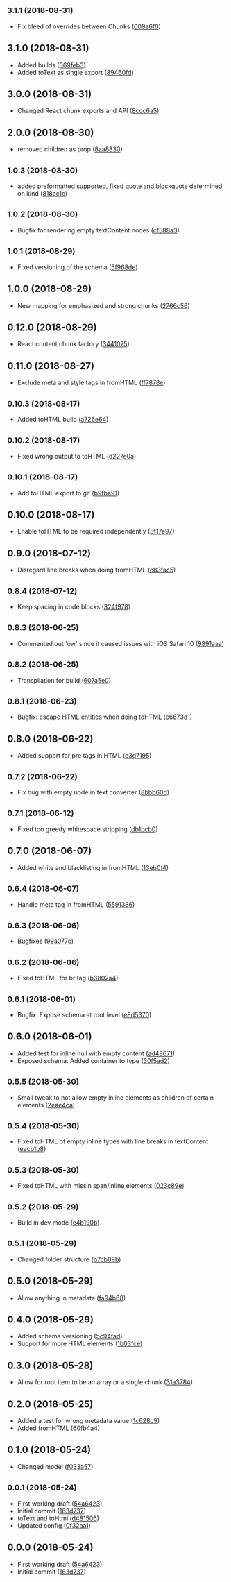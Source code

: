 ## <small>3.1.1 (2018-08-31)</small>

* Fix bleed of overrides between Chunks ([009a6f0](https://github.com/snowballdigital/crystallize-content-chunk/commit/009a6f0))



## 3.1.0 (2018-08-31)

* Added builds ([369feb3](https://github.com/snowballdigital/crystallize-content-chunk/commit/369feb3))
* Added toText as single export ([89460fd](https://github.com/snowballdigital/crystallize-content-chunk/commit/89460fd))



## 3.0.0 (2018-08-31)

* Changed React chunk exports and API ([8ccc6a5](https://github.com/snowballdigital/crystallize-content-chunk/commit/8ccc6a5))



<a name="2.0.0"></a>
## 2.0.0 (2018-08-30)

* removed children as prop ([8aa8830](https://github.com/snowballdigital/crystallize-content-chunk/commit/8aa8830))



<a name="1.0.3"></a>
## <small>1.0.3 (2018-08-30)</small>

* added preformatted supported, fixed quote and blockquote determined on kind ([818ac1e](https://github.com/snowballdigital/crystallize-content-chunk/commit/818ac1e))



## <small>1.0.2 (2018-08-30)</small>

* Bugfix for rendering empty textContent nodes ([cf588a3](https://github.com/snowballdigital/crystallize-content-chunk/commit/cf588a3))



## <small>1.0.1 (2018-08-29)</small>

* Fixed versioning of the schema ([5f968de](https://github.com/snowballdigital/crystallize-content-chunk/commit/5f968de))



## 1.0.0 (2018-08-29)

* New mapping for emphasized and strong chunks ([2766c56](https://github.com/snowballdigital/crystallize-content-chunk/commit/2766c56))



## 0.12.0 (2018-08-29)

* React content chunk factory ([3441075](https://github.com/snowballdigital/crystallize-content-chunk/commit/3441075))



## 0.11.0 (2018-08-27)

* Exclude meta and style tags in fromHTML ([ff7878e](https://github.com/snowballdigital/crystallize-content-chunk/commit/ff7878e))



## <small>0.10.3 (2018-08-17)</small>

* Added toHTML build ([a726e64](https://github.com/snowballdigital/crystallize-content-chunk/commit/a726e64))



## <small>0.10.2 (2018-08-17)</small>

* Fixed wrong output to toHTML ([d227e0a](https://github.com/snowballdigital/crystallize-content-chunk/commit/d227e0a))



## <small>0.10.1 (2018-08-17)</small>

* Add toHTML export to git ([b9fba91](https://github.com/snowballdigital/crystallize-content-chunk/commit/b9fba91))



## 0.10.0 (2018-08-17)

* Enable toHTML to be required independently ([8f17e97](https://github.com/snowballdigital/crystallize-content-chunk/commit/8f17e97))



<a name="0.9.0"></a>
## 0.9.0 (2018-07-12)

* Disregard line breaks when doing fromHTML ([c83fac5](https://github.com/snowballdigital/crystallize-content-chunk/commit/c83fac5))



<a name="0.8.4"></a>
## <small>0.8.4 (2018-07-12)</small>

* Keep spacing in code blocks ([324f978](https://github.com/snowballdigital/crystallize-content-chunk/commit/324f978))



<a name="0.8.3"></a>
## <small>0.8.3 (2018-06-25)</small>

* Commented out 'ow' since it caused issues with iOS Safari 10 ([9891aaa](https://github.com/snowballdigital/crystallize-content-chunk/commit/9891aaa))



<a name="0.8.2"></a>
## <small>0.8.2 (2018-06-25)</small>

* Transpilation for build ([607a5e0](https://github.com/snowballdigital/crystallize-content-chunk/commit/607a5e0))



## <small>0.8.1 (2018-06-23)</small>

* Bugfix: escape HTML entities when doing toHTML ([e6673d1](https://github.com/snowballdigital/crystallize-content-chunk/commit/e6673d1))



<a name="0.8.0"></a>
## 0.8.0 (2018-06-22)

* Added support for pre tags in HTML ([e3d7195](https://github.com/snowballdigital/crystallize-content-chunk/commit/e3d7195))



<a name="0.7.2"></a>
## <small>0.7.2 (2018-06-22)</small>

* Fix bug with empty node in text converter ([8bbb60d](https://github.com/snowballdigital/crystallize-content-chunk/commit/8bbb60d))



<a name="0.7.1"></a>
## <small>0.7.1 (2018-06-12)</small>

* Fixed too greedy whitespace stripping ([db1bcb0](https://github.com/snowballdigital/crystallize-content-chunk/commit/db1bcb0))



<a name="0.7.0"></a>
## 0.7.0 (2018-06-07)

* Added white and blacklisting in fromHTML ([13eb0f4](https://github.com/snowballdigital/crystallize-content-chunk/commit/13eb0f4))



<a name="0.6.4"></a>
## <small>0.6.4 (2018-06-07)</small>

* Handle meta tag in fromHTML ([5591386](https://github.com/snowballdigital/crystallize-content-chunk/commit/5591386))



<a name="0.6.3"></a>
## <small>0.6.3 (2018-06-06)</small>

* Bugfixes ([99a077c](https://github.com/snowballdigital/crystallize-content-chunk/commit/99a077c))



<a name="0.6.2"></a>
## <small>0.6.2 (2018-06-06)</small>

* Fixed toHTML for br tag ([b3802a4](https://github.com/snowballdigital/crystallize-content-chunk/commit/b3802a4))



## <small>0.6.1 (2018-06-01)</small>

* Bugfix. Expose schema at root level ([e8d5370](https://github.com/snowballdigital/crystallize-content-chunk/commit/e8d5370))



## 0.6.0 (2018-06-01)

* Added test for inline null with empty content ([ad48671](https://github.com/snowballdigital/crystallize-content-chunk/commit/ad48671))
* Exposed schema. Added container to type ([30f5ad2](https://github.com/snowballdigital/crystallize-content-chunk/commit/30f5ad2))



<a name="0.5.5"></a>
## <small>0.5.5 (2018-05-30)</small>

* Small tweak to not allow empty inline elements as children of certain elements ([2eae4ca](https://github.com/snowballdigital/crystallize-content-chunk/commit/2eae4ca))



<a name="0.5.4"></a>
## <small>0.5.4 (2018-05-30)</small>

* Fixed toHTML of empty inline types with line breaks in textContent ([eacb1b8](https://github.com/snowballdigital/crystallize-content-chunk/commit/eacb1b8))



<a name="0.5.3"></a>
## <small>0.5.3 (2018-05-30)</small>

* Fixed toHTML with missin span/inline elements ([023c89e](https://github.com/snowballdigital/crystallize-content-chunk/commit/023c89e))



<a name="0.5.2"></a>
## <small>0.5.2 (2018-05-29)</small>

* Build in dev mode ([e4b190b](https://github.com/snowballdigital/crystallize-content-chunk/commit/e4b190b))



<a name="0.5.1"></a>
## <small>0.5.1 (2018-05-29)</small>

* Changed folder structure ([b7cb09b](https://github.com/snowballdigital/crystallize-content-chunk/commit/b7cb09b))



<a name="0.5.0"></a>
## 0.5.0 (2018-05-29)

* Allow anything in metadata ([fa94b68](https://github.com/snowballdigital/crystallize-content-chunk/commit/fa94b68))



<a name="0.4.0"></a>
## 0.4.0 (2018-05-29)

* Added schema versioning ([5c94fad](https://github.com/snowballdigital/crystallize-content-chunk/commit/5c94fad))
* Support for more HTML elements ([1b03fce](https://github.com/snowballdigital/crystallize-content-chunk/commit/1b03fce))



<a name="0.3.0"></a>
## 0.3.0 (2018-05-28)

* Allow for root item to be an array or a single chunk ([31a3784](https://github.com/snowballdigital/crystallize-content-chunk/commit/31a3784))



<a name="0.2.0"></a>
## 0.2.0 (2018-05-25)

* Added a test for wrong metadata value ([1c628c9](https://github.com/snowballdigital/crystallize-content-chunk/commit/1c628c9))
* Added fromHTML ([60fb4a4](https://github.com/snowballdigital/crystallize-content-chunk/commit/60fb4a4))



<a name="0.1.0"></a>
## 0.1.0 (2018-05-24)

* Changed model ([f033a57](https://github.com/snowballdigital/crystallize-content-chunk/commit/f033a57))



<a name="0.0.1"></a>
## <small>0.0.1 (2018-05-24)</small>

* First working draft ([54a6423](https://github.com/snowballdigital/crystallize-content-chunk/commit/54a6423))
* Initial commit ([163d737](https://github.com/snowballdigital/crystallize-content-chunk/commit/163d737))
* toText and toHtml ([d481506](https://github.com/snowballdigital/crystallize-content-chunk/commit/d481506))
* Updated config ([0f32aa1](https://github.com/snowballdigital/crystallize-content-chunk/commit/0f32aa1))



<a name="0.0.0"></a>
## 0.0.0 (2018-05-24)

* First working draft ([54a6423](https://github.com/snowballdigital/crystallize-content-chunk/commit/54a6423))
* Initial commit ([163d737](https://github.com/snowballdigital/crystallize-content-chunk/commit/163d737))



